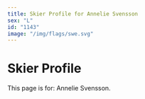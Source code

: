 ```yaml
---
title: Skier Profile for Annelie Svensson
sex: "L"
id: "1143"
image: "/img/flags/swe.svg" 
---
```


# Skier Profile

This page is for: Annelie Svensson.
    